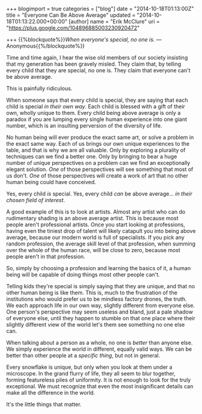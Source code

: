 +++
blogimport = true
categories = ["blog"]
date = "2014-10-18T01:13:00Z"
title = "Everyone Can Be Above Average"
updated = "2014-10-18T01:13:22.000+00:00"
[author]
name = "Erik McClure"
uri = "https://plus.google.com/104896885003230920472"

+++
{{%blockquote%}}*When everyone's special, no one is.*
 — Anonymous{{%/blockquote%}}

Time and time again, I hear the wise old members of our society insisting that my generation has been gravely misled. They claim that, by telling every child that they are special, no one is. They claim that everyone can't be above average.

This is painfully ridiculous.

When someone says that every child is special, they are saying that each child is special *in their own way*. Each child is blessed with a gift of their own, wholly unique to them. Every child being above average is only a paradox if you are lumping every single human experience into one giant number, which is an insulting perversion of the diversity of life. 

No human being will ever produce the exact same art, or solve a problem in the exact same way. Each of us brings our own unique experiences to the table, and that is why we are all valuable. Only by exploring a plurality of techniques can we find a better one. Only by bringing to bear a huge number of unique perspectives on a problem can we find an exceptionally elegant solution. *One* of those perspectives will see something that most of us don't. *One* of those perspectives will create a work of art that no other human being could have conceived.

Yes, every child *is* special. Yes, every child *can* be above average... *in their chosen field of interest*.

A good example of this is to look at artists. Almost any artist who can do rudimentary shading is an above average artist. This is because most people aren't professional artists. Once you start looking at professions, having even the tiniest drop of talent will likely catapult you into being above average, because our modern world is full of specialists. If you pick any random profession, the average skill level of that profession, when summing over the whole of the human race, will be close to zero, because most people aren't in that profession.

So, simply by choosing a profession and learning the basics of it, a human being will be capable of doing things most other people can't.

Telling kids they're special is simply saying that they are unique, and that no other human being is like them. This is, much to the frustration of the institutions who would prefer us to be mindless factory drones, the truth. We each approach life in our own way, slightly different from everyone else. One person's perspective may seem useless and bland, just a pale shadow of everyone else, until they happen to stumble on that one place where their slightly different view of the world let's them see something no one else can.

When talking about a person as a whole, no one is *better* than anyone else. We simply experience the world in different, equally valid ways. We can be better than other people at a *specific thing*, but not in general.

Every snowflake is unique, but only when you look at them under a microscope. In the grand flurry of life, they all seem to blur together, forming featureless piles of uniformity. It is not enough to look for the truly exceptional. We must recognize that even the most insignificant details can make all the difference in the world.

It's the little things that matter.
